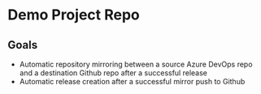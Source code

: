 # Demo Project Repo

## Goals
- Automatic repository mirroring between a source Azure DevOps repo and a destination Github repo after a successful release
- Automatic release creation after a successful mirror push to Github
